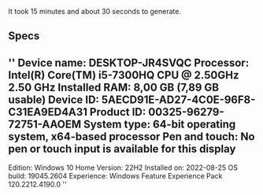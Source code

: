 It took 15 minutes and about 30 seconds to generate.
## Specs
''
Device name:	DESKTOP-JR4SVQC
Processor:		Intel(R) Core(TM) i5-7300HQ CPU @ 2.50GHz   2.50 GHz
Installed RAM:	8,00 GB (7,89 GB usable)
Device ID:		5AECD91E-AD27-4C0E-96F8-C31EA9ED4A31
Product ID:		00325-96279-72751-AAOEM
System type:	64-bit operating system, x64-based processor
Pen and touch:	No pen or touch input is available for this display
---
Edition:		Windows 10 Home
Version:		22H2
Installed on:	2022-08-25
OS build:		19045.2604
Experience:		Windows Feature Experience Pack 120.2212.4190.0
''
